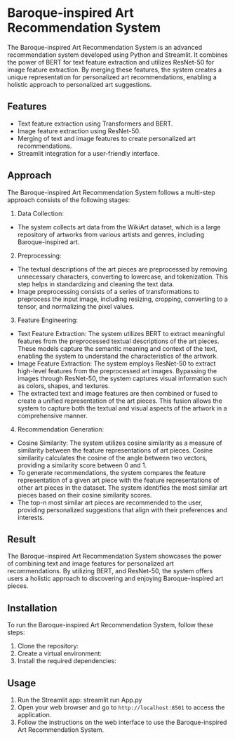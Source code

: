 # Baroque-inspired Art Recommendation System

The Baroque-inspired Art Recommendation System is an advanced recommendation system developed using Python and Streamlit. It combines the power of BERT for text feature extraction and utilizes ResNet-50 for image feature extraction. By merging these features, the system creates a unique representation for personalized art recommendations, enabling a holistic approach to personalized art suggestions.

## Features
- Text feature extraction using Transformers and BERT.
- Image feature extraction using ResNet-50.
- Merging of text and image features to create personalized art recommendations.
- Streamlit integration for a user-friendly interface.

## Approach
The Baroque-inspired Art Recommendation System follows a multi-step approach  consists of the following stages:

1. Data Collection:
- The system collects art data from the WikiArt dataset, which is a large repository of artworks from various artists and genres, including Baroque-inspired art.

2. Preprocessing:
- The textual descriptions of the art pieces are preprocessed by removing unnecessary characters, converting to lowercase, and tokenization. This step helps in standardizing and cleaning the text data.
- Image preprocessing consists of a series of transformations to preprocess the input image, including resizing, cropping, converting to a tensor, and normalizing the pixel values.

3. Feature Engineering:
- Text Feature Extraction: The system utilizes BERT to extract meaningful features from the preprocessed textual descriptions of the art pieces. These models capture the semantic meaning and context of the text, enabling the system to understand the characteristics of the artwork.
- Image Feature Extraction: The system employs ResNet-50 to extract high-level features from the preprocessed art images. Bypassing the images through ResNet-50, the system captures visual information such as colors, shapes, and textures.
- The extracted text and image features are then combined or fused to create a unified representation of the art pieces. This fusion allows the system to capture both the textual and visual aspects of the artwork in a comprehensive manner.

4. Recommendation Generation:
- Cosine Similarity: The system utilizes cosine similarity as a measure of similarity between the feature representations of art pieces. Cosine similarity calculates the cosine of the angle between two vectors, providing a similarity score between 0 and 1.
- To generate recommendations, the system compares the feature representation of a given art piece with the feature representations of other art pieces in the dataset. The system identifies the most similar art pieces based on their cosine similarity scores.
- The top-n most similar art pieces are recommended to the user, providing personalized suggestions that align with their preferences and interests.



## Result
The Baroque-inspired Art Recommendation System showcases the power of combining text and image features for personalized art recommendations. By utilizing  BERT, and ResNet-50, the system offers users a holistic approach to discovering and enjoying Baroque-inspired art pieces.

## Installation
To run the Baroque-inspired Art Recommendation System, follow these steps:

1. Clone the repository: 
2. Create a virtual environment: 
3. Install the required dependencies:
   
## Usage
1. Run the Streamlit app: streamlit run App.py
3. Open your web browser and go to `http://localhost:8501` to access the application.
4. Follow the instructions on the web interface to use the Baroque-inspired Art Recommendation System.



